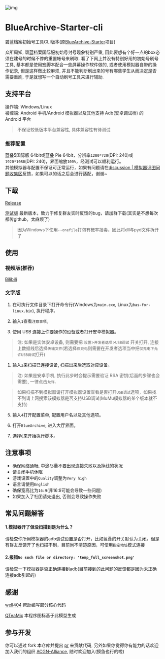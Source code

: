 ![img](https://socialify.git.ci/ACGN-Alliance/BlueArchive-Starter-cli/image?description=1&font=Jost&forks=1&issues=1&language=1&logo=https%3A%2F%2Fcdnimg.gamekee.com%2Fimages%2Fwww%2F1596521281115_38919084.png&name=1&owner=1&pattern=Floating%20Cogs&pulls=1&stargazers=1&theme=Light)

# BlueArchive-Starter-cli

<!-- <tr>
<td>

![Static Badge](https://img.shields.io/badge/769521861-brightgreen?label=QQ%20Group)
</td>
<td>

![Python Version from PEP 621 TOML](https://img.shields.io/python/required-version-toml?tomlFilePath=https%3A%2F%2Fraw.githubusercontent.com%2FACGN-Alliance%2FBlueArchive-Starter-cli%2Ffeature-2%2Fpyproject.toml)
</td>

![Static Badge](https://img.shields.io/badge/1.0.3-green?label=latest)
</tr> -->

碧蓝档案初始号工具CLI版本(原[BlueArchive-Starter](https://github.com/ACGN-Alliance/BlueArchive-Starter)项目)  

众所周知, 碧蓝档案国际服初始号封号现象特别严重, 因此要想有个好一点的box必须在建号的时候不停的重置帐号来刷取.
看了下网上并没有特别好用的初始号刷号工具, 基本都是使用宏脚本配合一些屏幕操作软件做的, 或者使用模拟器自带的操作记录, 
但是这样做比较麻烦, 并且不能判断刷出来的号有哪些学生从而决定是否需要重刷, 于是就想写一个自动刷号工具来进行辅助.

## 支持平台
操作端: Windows/Linux  
被控端: Android 手机/Android 模拟器以及其他支持 Adb(安卓调试桥) 的 Android 平台
> 不保证较低版本平台兼容性, 具体兼容性有待测试

### 推荐配置
蓝叠5国际版 64bit或蓝叠 Pie 64bit，分辨率`1280*720`(DPI: 240)或`1920*1080`(DPI: 240)，界面缩放`100%`，经测试可以顺利运行。  
其他模拟器与配置不保证可正常运行，如果有问题请在[discussion | 模拟器识图问题收集区](https://github.com/ACGN-Alliance/BlueArchive-Starter-cli/issues/13)反馈，如果可以的话之后会进行适配，谢谢~

## 下载
[Release](https://github.com/ACGN-Alliance/BlueArchive-Starter-cli/releases)

[测试版]() 最新版本，致力于修复群友实时反馈的bug，请加群下载(其实是不想每次都传github，太麻烦了)

> 因为Windows下使用`--onefile`打包有概率报毒，因此将dll与pyd文件拆开了

## 使用
### 视频版(推荐)
[Bilibili](https://www.bilibili.com/video/BV1ku4y1z71F/)

### 文字版
1. 在可执行文件目录下打开命令行(Windows为`main.exe`, Linux为`bas-for-linux.bin`), 执行程序。

2. 输入`1`查看`注意事项`。
   
3. 使用 USB 连接上你要操作的设备或者打开安卓模拟器。
> 注: 如果是实体安卓设备, 则需要把 `设置`>`开发者选项`>`USB调试` 开关打开, 连接上数据线后选择`传输文件`(若选择`仅充电`则需要在开发者选项当中把`仅充电下允许USB调试`打开)

1. 输入`2`来扫描已连接设备, 扫描出来后选取对应设备。
> 注: 如果是安卓手机, 执行此步时会提示需要验证 RSA 密钥(后面的步骤也会需要), 一律点击`允许`.

> 如果扫描不到模拟器请打开模拟器设置查看是否打开`USB调试`选项，如果找不到请上网搜索该模拟器是否支持USB调试(MuMu模拟器的某个版本就不支持)

5. 输入`4`打开配置菜单, 配置用户名以及其他选项。 

6. 打开`BlueArchive`, 进入大厅界面。

7. 选择`6`来开始执行脚本。

## 注意事项
- 确保网络通畅, 中途尽量不要出现连接失败以及掉线的状况
- 请关闭手机休眠
- 游戏设置中的`Quality`调整为`Very high`
- 语言请使用`English`
- 确保宽高比为`16:9`(非16:9可能会导致一些问题)
- 如果加入了社团请先退出, 否则会导致操作失败

## 常见问题解答
#### 1.模拟器开了但没扫描到是为什么？  
请检查你所用模拟器的adb调试设置是否打开，比如蓝叠的开关默认为关闭。但是有群友反馈开了也扫描不到，目前尚不清楚原因，可使用`指定地址`模式连接

#### 2.报错`No such file or directory: 'temp_full_screenshot.png'`
请检查一下模拟器是否正确连接到adb(目前接到的此问题的反馈都是因为未正确连接adb引起的)

## 感谢
[well404](https://github.com/Well2333) 帮助编写部分核心代码

[QTeaMix](https://tusiart.com/models/616971961895099597) 本程序图标基于此模型生成

## 参与开发
你可以通过 fork 本仓库并提出 [pr](https://github.com/ACGN-Alliance/BlueArchive-Starter/pulls) 来贡献代码, 另外如果你觉得你有能力的话欢迎加入我们的组织 [ACGN-Alliance](https://github.com/ACGN-Alliance), 随时欢迎加入(摸鱼也行的啦)